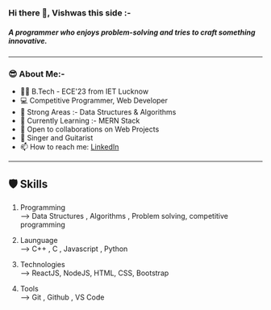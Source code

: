 ### Hi there 👋, Vishwas this side :- 
<h5>A programmer who enjoys problem-solving and tries to craft something innovative. </h5>
<hr>
<h3>😎 About Me:- </h3>
<ul>
  <li>👨‍🎓 B.Tech - ECE'23 from IET Lucknow</li>
  <li>💻 Competitive Programmer, Web Developer</li>
  <li>🤔 Strong Areas :- Data Structures & Algorithms</li>
  <li>🌱 Currently Learning :- MERN Stack </li>
  <li>👯 Open to collaborations on Web Projects</li>
  <li>🎤 Singer and Guitarist</li>
  <li>📫 How to reach me: <a href="https://www.linkedin.com/in/vishwas-vijay-37b0971aa/">LinkedIn</a></li>
</ul>
<hr>

<h2>🛡️ Skills</h2>

1) Programming <br>
       --> Data Structures , Algorithms , Problem solving, competitive programming <br>
       
2) Launguage <br>
       --> C++ , C , Javascript , Python <br>
       
3) Technologies <br>
       --> ReactJS, NodeJS, HTML, CSS, Bootstrap <br>
       
4) Tools <br>
       --> Git , Github , VS Code
<!--
**Vishdom2304/Vishdom2304** is a ✨ _special_ ✨ repository because its `README.md` (this file) appears on your GitHub profile.

Here are some ideas to get you started:

- 🔭 I’m currently working on ...
- 🌱 I’m currently learning ...
- 👯 I’m looking to collaborate on ...
- 🤔 I’m looking for help with ...
- 💬 Ask me about ...
- 📫 How to reach me: ...
- 😄 Pronouns: ...
- ⚡ Fun fact: ...
-->


